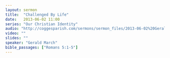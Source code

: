 ```yaml
---
layout: sermon
title:  "Challenged By Life"
date:   2013-06-02 11:00
series: "Our Christian Identity"
audio: "http://coggesparish.com/sermons/sermon_files/2013-06-02%20Gerald%20March.mp3"
video: ""
slides: ""
speaker: "Gerald March"
bible_passages: ["Romans 5:1-5"]
---
```


